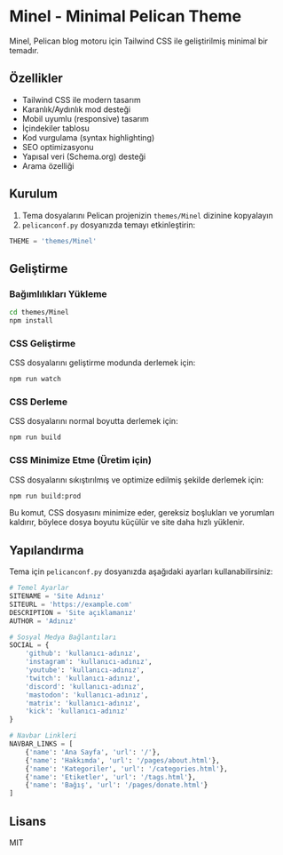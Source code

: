 # Minel - Minimal Pelican Theme

Minel, Pelican blog motoru için Tailwind CSS ile geliştirilmiş minimal bir temadır.

## Özellikler

- Tailwind CSS ile modern tasarım
- Karanlık/Aydınlık mod desteği
- Mobil uyumlu (responsive) tasarım
- İçindekiler tablosu
- Kod vurgulama (syntax highlighting)
- SEO optimizasyonu
- Yapısal veri (Schema.org) desteği
- Arama özelliği

## Kurulum

1. Tema dosyalarını Pelican projenizin `themes/Minel` dizinine kopyalayın
2. `pelicanconf.py` dosyanızda temayı etkinleştirin:

```python
THEME = 'themes/Minel'
```

## Geliştirme

### Bağımlılıkları Yükleme

```bash
cd themes/Minel
npm install
```

### CSS Geliştirme

CSS dosyalarını geliştirme modunda derlemek için:

```bash
npm run watch
```

### CSS Derleme

CSS dosyalarını normal boyutta derlemek için:

```bash
npm run build
```

### CSS Minimize Etme (Üretim için)

CSS dosyalarını sıkıştırılmış ve optimize edilmiş şekilde derlemek için:

```bash
npm run build:prod
```

Bu komut, CSS dosyasını minimize eder, gereksiz boşlukları ve yorumları kaldırır, böylece dosya boyutu küçülür ve site daha hızlı yüklenir.

## Yapılandırma

Tema için `pelicanconf.py` dosyanızda aşağıdaki ayarları kullanabilirsiniz:

```python
# Temel Ayarlar
SITENAME = 'Site Adınız'
SITEURL = 'https://example.com'
DESCRIPTION = 'Site açıklamanız'
AUTHOR = 'Adınız'

# Sosyal Medya Bağlantıları
SOCIAL = {
    'github': 'kullanıcı-adınız',
    'instagram': 'kullanıcı-adınız',
    'youtube': 'kullanıcı-adınız',
    'twitch': 'kullanıcı-adınız',
    'discord': 'kullanıcı-adınız',
    'mastodon': 'kullanıcı-adınız',
    'matrix': 'kullanıcı-adınız',
    'kick': 'kullanıcı-adınız'
}

# Navbar Linkleri
NAVBAR_LINKS = [
    {'name': 'Ana Sayfa', 'url': '/'},
    {'name': 'Hakkımda', 'url': '/pages/about.html'},
    {'name': 'Kategoriler', 'url': '/categories.html'},
    {'name': 'Etiketler', 'url': '/tags.html'},
    {'name': 'Bağış', 'url': '/pages/donate.html'}
]
```

## Lisans

MIT
